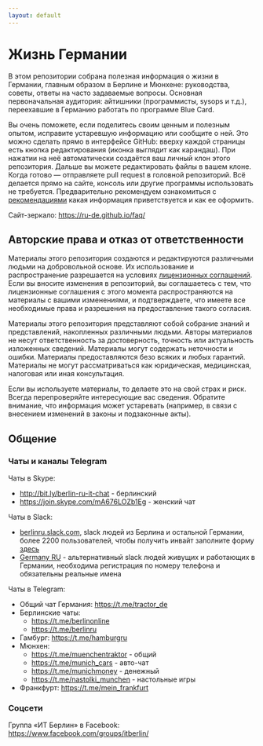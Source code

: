 ```yaml
---
layout: default
---
```


# Жизнь Германии

В этом репозитории собрана полезная информация о жизни в Германии, главным образом в Берлине и Мюнхене: руководства, советы, ответы на часто задаваемые вопросы. Основная первоначальная аудитория: айтишники (программисты, sysops и т.д.), переехавшие в Германию работать по программе Blue Card.

Вы очень поможете, если поделитесь своим ценным и полезным опытом, исправите устаревшую информацию или сообщите о ней. Это можно сделать прямо в интерфейсе GitHub: вверху каждой страницы есть кнопка редактирования (иконка выглядит как карандаш). При нажатии на неё автоматически создаётся ваш личный клон этого репозитория. Дальше вы можете редактировать файлы в вашем клоне. Когда готово — отправляете pull request в головной репозиторий. Всё делается прямо на сайте, консоль или другие программы использовать не требуется. Предварительно рекомендуем ознакомиться с [рекомендациями](CONTRIBUTING.md) какая информация приветствуется и как ее оформить.

Сайт-зеркало: <https://ru-de.github.io/faq/>

## Авторские права и отказ от ответственности

Материалы этого репозитория создаются и редактируются различными людьми на добровольной основе. Их использование и распространение разрешается на условиях [лицензионных соглашений](LICENSE). Если вы вносите изменения в репозиторий, вы соглашаетесь с тем, что лицензионные соглашения с этого момента распространяются на материалы с вашими изменениями, и подтверждаете, что имеете все необходимые права и разрешения на предоставление такого согласия.

Материалы этого репозитория представляют собой собрание знаний и представлений, накопленных различными людьми. Авторы материалов не несут ответственность за достоверность, точность или актуальность изложенных сведений. Материалы могут содержать неточности и ошибки. Материалы предоставляются безо всяких и любых гарантий. Материалы не могут рассматриваться как юридическая, медицинская, налоговая или иная консультация.

Если вы используете материалы, то делаете это на свой страх и риск. Всегда перепроверяйте интересующие вас сведения. Обратите внимание, что информация может устаревать (например, в связи с внесением изменений в законы и подзаконные акты).

## Общение

### Чаты и каналы Telegram

Чаты в Skype:
- <http://bit.ly/berlin-ru-it-chat> - берлинский
- <https://join.skype.com/mA676LOZb1Eg> - женский чат

Чаты в Slack:

- [berlinru.slack.com](https://berlinru.slack.com), slack людей из Берлина и остальной Германии, более 2200 пользователей, чтобы получить инвайт заполните форму [здесь](https://berlinru.herokuapp.com/)
- [Germany RU](https://germany-ru.herokuapp.com/) - альтернативный slack людей живущих и работающих в Германии, необходима регистрация по номеру телефона и обязательны реальные имена

Чаты в Telegram:

- Общий чат Германия: <https://t.me/tractor_de>
- Берлинские чаты:
  - <https://t.me/berlinonline>
  - <https://t.me/berlinru>
- Гамбург: <https://t.me/hamburgru>
- Мюнхен:
  - <https://t.me/muenchentraktor> - общий
  - <https://t.me/munich_cars> - авто-чат
  - <https://t.me/munichmoney> - денежный
  - <https://t.me/nastolki_munchen> - настольные игры
- Франкфурт: <https://t.me/mein_frankfurt>

### Соцсети

Группа «ИТ Берлин» в Facebook: <https://www.facebook.com/groups/itberlin/>
